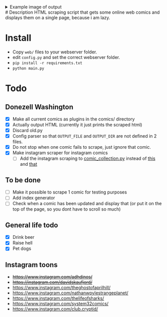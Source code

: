 <details>
<summary>Example image of output</summary>
![Generated HTML](https://i.imgur.com/vu7W8aV.png)
</details>
# Description
HTML scraping script that gets some online web comics and displays them on a single page, because i am lazy.

# Install
- Copy `web/` files to your webserver folder.
- edit `config.py` and set the correct webserver folder.
- `pip install -r requirements.txt`
- `python main.py`

# Todo

## Donezell Washington
- [x] Make all current comics as plugins in the comics/ directory 
- [x] Actually output HTML (currently it just prints the scraped html)
- [x] Discard old.py
- [x] Config parser so that `OUTPUT_FILE` and `OUTPUT_DIR` are not defined in 2 files.
- [x] Do not stop when one comic fails to scrape, just ignore that comic.
- [x] Make instagram scraper for instagram comics
  - [ ] Add the instagram scraping to [comic_collection.py](comic_collection.py) instead of [this](comics/adhdinos.py) and [that](comics/davidskaufjord.py)

## To be done
- [ ] Make it possible to scrape 1 comic for testing purposes
- [ ] Add index generator
- [ ] Check when a comic has been updated and display that (or put it on the top of the page, so you dont have to scroll so much)

## General life todo
- [x] Drink beer
- [x] Raise hell
- [x] Pet dogs

## Instagram toons

- ~~https://www.instagram.com/adhdinos/~~
- ~~https://instagram.com/davidskaufjord/~~
- https://www.instagram.com/theghostofaprilhill/
- https://www.instagram.com/nathanwpylestrangeplanet/
- https://www.instagram.com/thelifeofsharks/
- https://www.instagram.com/system32comics/
- https://www.instagram.com/club.cryptid/
